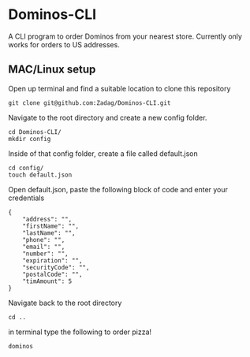 # Dominos-CLI

A CLI program to order Dominos from your nearest store.  Currently only works for orders to US addresses. 

## MAC/Linux setup

Open up terminal and find a suitable location to clone this repository 

`git clone git@github.com:Zadag/Dominos-CLI.git`

Navigate to the root directory and create a new config folder.

```
cd Dominos-CLI/
mkdir config
```

Inside of that config folder, create a file called default.json

```
cd config/
touch default.json
```

Open default.json, paste the following block of code and enter your credentials

```
{
    "address": "",
    "firstName": "",
    "lastName": "",
    "phone": "",
    "email": "",
    "number": "",
    "expiration": "",
    "securityCode": "",
    "postalCode": "",
    "timAmount": 5
}
```

Navigate back to the root directory 

```
cd ..
```

in terminal type the following to order pizza!

`dominos`

